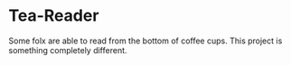 Tea-Reader
==========

Some folx are able to read from the bottom of coffee cups. This project is something completely different.